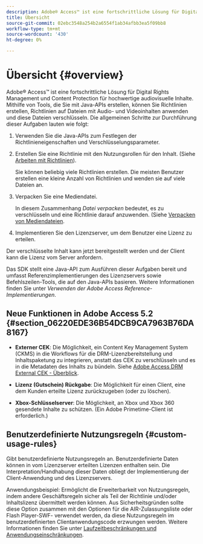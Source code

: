 ```yaml
---
description: Adobe® Access™ ist eine fortschrittliche Lösung für Digital Rights Management und Content Protection für hochwertige audiovisuelle Inhalte. Mithilfe von Tools, die Sie mit Java-APIs erstellen, können Sie Richtlinien erstellen, Richtlinien auf Dateien mit Audio- und Videoinhalten anwenden und diese Dateien verschlüsseln. Die allgemeinen Schritte zur Durchführung dieser Aufgaben lauten wie folgt
title: Übersicht
source-git-commit: 02ebc3548a254b2a6554f1ab34afbb3ea5f09bb8
workflow-type: tm+mt
source-wordcount: '430'
ht-degree: 0%

---
```


# Übersicht {#overview}

Adobe® Access™ ist eine fortschrittliche Lösung für Digital Rights Management und Content Protection für hochwertige audiovisuelle Inhalte. Mithilfe von Tools, die Sie mit Java-APIs erstellen, können Sie Richtlinien erstellen, Richtlinien auf Dateien mit Audio- und Videoinhalten anwenden und diese Dateien verschlüsseln. Die allgemeinen Schritte zur Durchführung dieser Aufgaben lauten wie folgt:

1. Verwenden Sie die Java-APIs zum Festlegen der Richtlinieneigenschaften und Verschlüsselungsparameter.
1. Erstellen Sie eine Richtlinie mit den Nutzungsrollen für den Inhalt. (Siehe [Arbeiten mit Richtlinien](../../aaxs-protecting-content/content-working-with-policies/content-working-with-policies-overview.md)).

   Sie können beliebig viele Richtlinien erstellen. Die meisten Benutzer erstellen eine kleine Anzahl von Richtlinien und wenden sie auf viele Dateien an.

1. Verpacken Sie eine Mediendatei.

   In diesem Zusammenhang *Datei verpacken* bedeutet, es zu verschlüsseln und eine Richtlinie darauf anzuwenden. (Siehe [Verpacken von Mediendateien](../../aaxs-protecting-content/content-packaging-media-files/content-packaging-media-files-overview.md).

1. Implementieren Sie den Lizenzserver, um dem Benutzer eine Lizenz zu erteilen.

Der verschlüsselte Inhalt kann jetzt bereitgestellt werden und der Client kann die Lizenz vom Server anfordern.

Das SDK stellt eine Java-API zum Ausführen dieser Aufgaben bereit und umfasst Referenzimplementierungen des Lizenzservers sowie Befehlszeilen-Tools, die auf den Java-APIs basieren. Weitere Informationen finden Sie unter *Verwenden der Adobe Access Reference-Implementierungen*.

## Neue Funktionen in Adobe Access 5.2 {#section_06220EDE36B54DCB9CA7963B76DA8167}

* **Externer CEK**: Die Möglichkeit, ein Content Key Management System (CKMS) in die Workflows für die DRM-Lizenzbereitstellung und Inhaltspaketung zu integrieren, anstatt das CEK zu verschlüsseln und es in die Metadaten des Inhalts zu bündeln. Siehe [Adobe Access DRM External CEK - Überblick](../../aaxs-drm-xkey-mgmt/aaxs-drm-using-external-cek-overview.md).

* **Lizenz (Gutschein) Rückgabe**: Die Möglichkeit für einen Client, eine dem Kunden erteilte Lizenz zurückzugeben (oder zu löschen).
* **Xbox-Schlüsselserver**: Die Möglichkeit, an Xbox und Xbox 360 gesendete Inhalte zu schützen. (Ein Adobe Primetime-Client ist erforderlich.)

## Benutzerdefinierte Nutzungsregeln {#custom-usage-rules}

Gibt benutzerdefinierte Nutzungsregeln an. Benutzerdefinierte Daten können in vom Lizenzserver erteilten Lizenzen enthalten sein. Die Interpretation/Handhabung dieser Daten obliegt der Implementierung der Client-Anwendung und des Lizenzservers.

Anwendungsbeispiel: Ermöglicht die Erweiterbarkeit von Nutzungsregeln, indem andere Geschäftsregeln sicher als Teil der Richtlinie und/oder Inhaltslizenz übermittelt werden können. Aus Sicherheitsgründen sollte diese Option zusammen mit den Optionen für die AIR-Zulassungsliste oder Flash Player-SWF- verwendet werden, da diese Nutzungsregeln im benutzerdefinierten Clientanwendungscode erzwungen werden. Weitere Informationen finden Sie unter [Laufzeitbeschränkungen und Anwendungseinschränkungen](../../aaxs-protecting-content/content-introduction/content-usage-rules/content-runtime-application-restrictions/content-allowlist-air.md).
